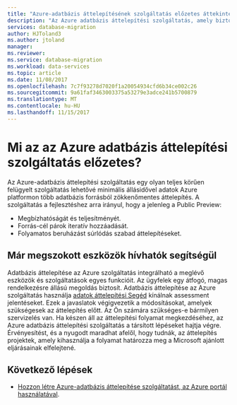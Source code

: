 ```yaml
---
title: "Azure-adatbázis áttelepítésének szolgáltatás előzetes áttekintése |} Microsoft Docs"
description: "Az Azure adatbázis áttelepítési szolgáltatás, amely biztosít az Azure Data platform adatbázis számos más forrásból zökkenőmentes áttelepítés áttekintése."
services: database-migration
author: HJToland3
ms.author: jtoland
manager: 
ms.reviewer: 
ms.service: database-migration
ms.workload: data-services
ms.topic: article
ms.date: 11/08/2017
ms.openlocfilehash: 7c7f93278d7020f1a20054934cfd6b34ce002c26
ms.sourcegitcommit: 9a61faf3463003375a53279e3adce241b5700879
ms.translationtype: MT
ms.contentlocale: hu-HU
ms.lasthandoff: 11/15/2017
---
```

# <a name="what-is-the-azure-database-migration-service-preview"></a>Mi az az Azure adatbázis áttelepítési szolgáltatás előzetes?
Az Azure-adatbázis áttelepítési szolgáltatás egy olyan teljes körűen felügyelt szolgáltatás lehetővé minimális állásidővel adatok Azure platformon több adatbázis forrásból zökkenőmentes áttelepítés. A szolgáltatás a fejlesztéshez arra irányul, hogy a jelenleg a Public Preview:

- Megbízhatóságát és teljesítményét.
- Forrás-cél párok iteratív hozzáadását.
- Folyamatos beruházást súrlódás szabad áttelepítéseket.

## <a name="use-familiar-tools"></a>Már megszokott eszközök hívhatók segítségül
Adatbázis áttelepítése az Azure szolgáltatás integrálható a meglévő eszközök és szolgáltatások egyes funkcióit.  Az ügyfelek egy átfogó, magas rendelkezésre állású megoldás biztosít. Adatbázis áttelepítése az Azure szolgáltatás használja [adatok áttelepítési Segéd](http://aka.ms/dma) kínálnak assessment jelentéseket.  Ezek a javaslatok végigvezetik a módosításokat, amelyek szükségesek az áttelepítés előtt. Az Ön számára szükséges-e bármilyen szervizelés van. Ha készen áll az áttelepítési folyamat megkezdéséhez, az Azure adatbázis áttelepítési szolgáltatás a társított lépéseket hajtja végre. Érvényesítést, és a nyugodt maradhat afelől, hogy tudnák, az áttelepítés projektek, amely kihasználja a folyamat határozza meg a Microsoft ajánlott eljárásainak elfelejtené. 


## <a name="next-steps"></a>Következő lépések
- [Hozzon létre Azure-adatbázis áttelepítése szolgáltatást, az Azure portál használatával](quickstart-create-data-migration-service-portal.md).
